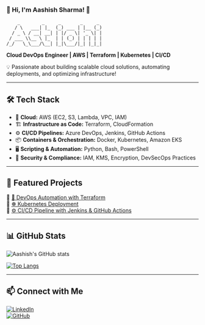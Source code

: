 ### 👋 Hi, I'm Aashish Sharma! 🚀  

```
    _        _     _       _     _ 
   / \   ___| |_  (_) ___ | |__ (_) 
  / _ \ / __| __| | |/ _ \| '_ \| |
 / ___ \\__ \ |_  | | (_) | | | | |
/_/   \_\___/\__| |_|\___/|_| |_|_|
```

**Cloud DevOps Engineer | AWS | Terraform | Kubernetes | CI/CD**  

💡 Passionate about building scalable cloud solutions, automating deployments, and optimizing infrastructure!  

---

## 🛠️ Tech Stack  
- 🚀 **Cloud:** AWS (EC2, S3, Lambda, VPC, IAM)  
- 🏗️ **Infrastructure as Code:** Terraform, CloudFormation  
- ⚙️ **CI/CD Pipelines:** Azure DevOps, Jenkins, GitHub Actions  
- 📦 **Containers & Orchestration:** Docker, Kubernetes, Amazon EKS  
- 🖥️ **Scripting & Automation:** Python, Bash, PowerShell  
- 🔐 **Security & Compliance:** IAM, KMS, Encryption, DevSecOps Practices  

---

## 📌 Featured Projects  
🔹 [🚀 DevOps Automation with Terraform](https://github.com/Aashish129/terraform-devops-project)  
🔹 [☸️ Kubernetes Deployment](https://github.com/Aashish129/k8s-deployments)  
🔹 [⚙️ CI/CD Pipeline with Jenkins & GitHub Actions](https://github.com/Aashish129/cicd-jenkins)  

---

## 📊 GitHub Stats  
![Aashish's GitHub stats](https://github-readme-stats.vercel.app/api?username=Aashish129&show_icons=true&theme=dark)  

[![Top Langs](https://github-readme-stats.vercel.app/api/top-langs/?username=Aashish129&layout=compact&theme=dark)](https://github.com/Aashish129)  

---

## 📫 Connect with Me  
[![LinkedIn](https://img.shields.io/badge/LinkedIn-AashishSharma-blue?style=flat-square&logo=linkedin)](https://www.linkedin.com/in/aashishsharma01041989/)  
[![GitHub](https://img.shields.io/badge/GitHub-Aashish129-black?style=flat-square&logo=github)](https://github.com/Aashish129)  
